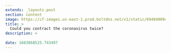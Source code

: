 ```yaml
--- 
extends: _layouts.post 
section: content 
image: https://cf-images.us-east-1.prod.boltdns.net/v1/static/694940094001/c121b0a5-6fb3-475c-a5ce-784893f0d55a/e2e92d40-dc3c-4646-bd16-0fafaed38dea/1280x720/match/image.jpg 
title: > 
  Could you contract the coronavirus twice? 
description: > 
   
date: 1603068525.743497 
--- 
```

